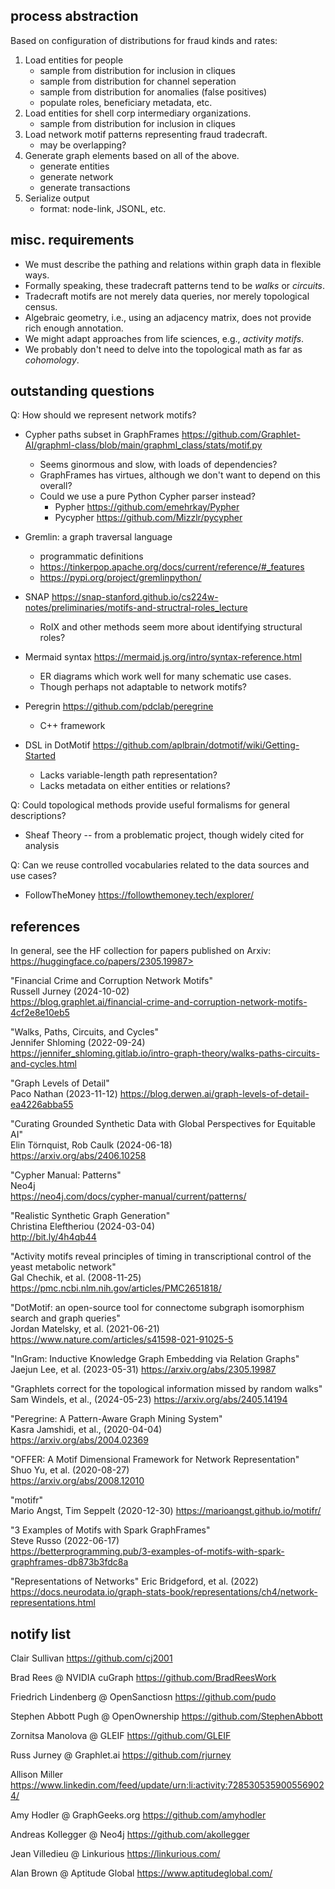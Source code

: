 
## process abstraction

Based on configuration of distributions for fraud kinds and rates:

  1. Load entities for people
     - sample from distribution for inclusion in cliques
     - sample from distribution for channel seperation
     - sample from distribution for anomalies (false positives)
     - populate roles, beneficiary metadata, etc.
  2. Load entities for shell corp intermediary organizations.
     - sample from distribution for inclusion in cliques
  3. Load network motif patterns representing fraud tradecraft.
     - may be overlapping?
  4. Generate graph elements based on all of the above.
     - generate entities
     - generate network
     - generate transactions
  5. Serialize output
     - format: node-link, JSONL, etc.


## misc. requirements

  * We must describe the pathing and relations within graph data in flexible ways.
  * Formally speaking, these tradecraft patterns tend to be _walks_ or _circuits_.
  * Tradecraft motifs are not merely data queries, nor merely topological census.
  * Algebraic geometry, i.e., using an adjacency matrix, does not provide rich enough annotation.
  * We might adapt approaches from life sciences, e.g., _activity motifs_.
  * We probably don't need to delve into the topological math as far as _cohomology_.


## outstanding questions

Q: How should we represent network motifs?

  - Cypher paths subset in GraphFrames <https://github.com/Graphlet-AI/graphml-class/blob/main/graphml_class/stats/motif.py>
    + Seems ginormous and slow, with loads of dependencies?
    + GraphFrames has virtues, although we don't want to depend on this overall?
    + Could we use a pure Python Cypher parser instead?
      - Pypher <https://github.com/emehrkay/Pypher>
      - Pycypher <https://github.com/Mizzlr/pycypher>

  - Gremlin: a graph traversal language
    + programmatic definitions
    + <https://tinkerpop.apache.org/docs/current/reference/#_features>
    + <https://pypi.org/project/gremlinpython/>

  - SNAP <https://snap-stanford.github.io/cs224w-notes/preliminaries/motifs-and-structral-roles_lecture>
    + RoIX and other methods seem more about identifying structural roles?

  - Mermaid syntax <https://mermaid.js.org/intro/syntax-reference.html>
    + ER diagrams which work well for many schematic use cases.
    + Though perhaps not adaptable to network motifs?

  - Peregrin <https://github.com/pdclab/peregrine>
    + C++ framework

  - DSL in DotMotif <https://github.com/aplbrain/dotmotif/wiki/Getting-Started>
    + Lacks variable-length path representation?
    + Lacks metadata on either entities or relations?


Q: Could topological methods provide useful formalisms for general descriptions?

  - Sheaf Theory -- from a problematic project, though widely cited for analysis


Q: Can we reuse controlled vocabularies related to the data sources and use cases? 

  - FollowTheMoney <https://followthemoney.tech/explorer/>


## references

In general, see the HF collection for papers published on Arxiv:
https://huggingface.co/papers/2305.19987>

"Financial Crime and Corruption Network Motifs"  
Russell Jurney (2024-10-02)  
<https://blog.graphlet.ai/financial-crime-and-corruption-network-motifs-4cf2e8e10eb5>

"Walks, Paths, Circuits, and Cycles"  
Jennifer Shloming (2022-09-24)  
<https://jennifer_shloming.gitlab.io/intro-graph-theory/walks-paths-circuits-and-cycles.html>

"Graph Levels of Detail"  
Paco Nathan (2023-11-12)
<https://blog.derwen.ai/graph-levels-of-detail-ea4226abba55>

"Curating Grounded Synthetic Data with Global Perspectives for Equitable AI"  
Elin Törnquist, Rob Caulk (2024-06-18)  
<https://arxiv.org/abs/2406.10258>

"Cypher Manual: Patterns"  
Neo4j  
<https://neo4j.com/docs/cypher-manual/current/patterns/>

"Realistic Synthetic Graph Generation"  
Christina Eleftheriou (2024-03-04)  
<http://bit.ly/4h4qb44>

"Activity motifs reveal principles of timing in transcriptional control of the yeast metabolic network"  
Gal Chechik, et al.  (2008-11-25)
<https://pmc.ncbi.nlm.nih.gov/articles/PMC2651818/>

"DotMotif: an open-source tool for connectome subgraph isomorphism search and graph queries"  
Jordan Matelsky, et al. (2021-06-21)  
<https://www.nature.com/articles/s41598-021-91025-5>

"InGram: Inductive Knowledge Graph Embedding via Relation Graphs"  
Jaejun Lee, et al. (2023-05-31)
<https://arxiv.org/abs/2305.19987>

"Graphlets correct for the topological information missed by random walks"  
Sam Windels, et al., (2024-05-23)
<https://arxiv.org/abs/2405.14194>

"Peregrine: A Pattern-Aware Graph Mining System"  
Kasra Jamshidi, et al., (2020-04-04)  
<https://arxiv.org/abs/2004.02369>

"OFFER: A Motif Dimensional Framework for Network Representation"  
Shuo Yu, et al. (2020-08-27)  
<https://arxiv.org/abs/2008.12010>

"motifr"  
Mario Angst, Tim Seppelt (2020-12-30)
<https://marioangst.github.io/motifr/>

"3 Examples of Motifs with Spark GraphFrames"  
Steve Russo (2022-06-17)  
<https://betterprogramming.pub/3-examples-of-motifs-with-spark-graphframes-db873b3fdc8a>

"Representations of Networks"
Eric Bridgeford, et al. (2022)
<https://docs.neurodata.io/graph-stats-book/representations/ch4/network-representations.html>


## notify list

Clair Sullivan
<https://github.com/cj2001>

Brad Rees @ NVIDIA cuGraph
<https://github.com/BradReesWork>

Friedrich Lindenberg @ OpenSanctiosn
<https://github.com/pudo>

Stephen Abbott Pugh @ OpenOwnership
<https://github.com/StephenAbbott>

Zornitsa Manolova @ GLEIF
<https://github.com/GLEIF>

Russ Jurney @ Graphlet.ai
<https://github.com/rjurney>

Allison Miller
<https://www.linkedin.com/feed/update/urn:li:activity:7285305359005569024/>

Amy Hodler @ GraphGeeks.org
<https://github.com/amyhodler>

Andreas Kollegger @ Neo4j
<https://github.com/akollegger>

Jean Villedieu @ Linkurious
<https://linkurious.com/>

Alan Brown @ Aptitude Global
<https://www.aptitudeglobal.com/>
